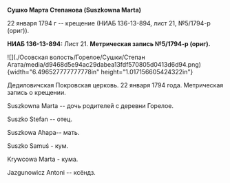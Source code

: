 **Сушко Марта Степанова (Suszkowna Marta)**

22 января 1794 г -- крещение (НИАБ 136-13-894, лист 21, №5/1794-р
(ориг)).

**НИАБ 136-13-894:** Лист 21. **Метрическая запись №5/1794-р (ориг).**

![](./Осовская волость/Горелое/Сушки/Степан Агата/media/d9468d5e94ac29dabea13fdf570805d0413d6d94.png){width="6.496527777777778in"
height="1.017156605424322in"}

Дедиловичская Покровская церковь. 22 января 1794 года. Метрическая
запись о крещении.

Suszkowna Marta -- дочь родителей с деревни Горелое.

Suszko Stefan -- отец.

Suszkowa Ahapa-- мать.

Suszko Samuś - кум.

Krywcowa Marta - кума.

Jazgunowicz Antoni -- ксёндз.
